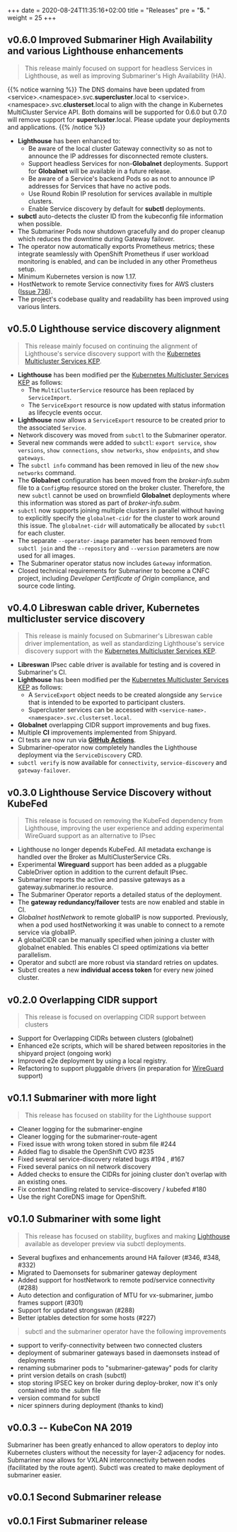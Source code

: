 +++
date = 2020-08-24T11:35:16+02:00
title = "Releases"
pre = "<b>5. </b>"
weight = 25
+++

## v0.6.0 Improved Submariner High Availability and various Lighthouse enhancements

> This release mainly focused on support for headless Services in Lighthouse,
> as well as improving Submariner's High Availability (HA).

{{% notice warning %}}
  The DNS domains have been updated from \<service\>.\<namespace\>.svc.**supercluster**.local to
  \<service\>.\<namespace\>.svc.**clusterset**.local to align with the change in Kubernetes MultiCluster Service API.
  Both domains will be supported for 0.6.0 but 0.7.0 will remove support for **supercluster**.local.
  Please update your deployments and applications.
{{% /notice %}}

* **Lighthouse** has been enhanced to:
  * Be aware of the local cluster Gateway connectivity so as not to announce the IP addresses for disconnected remote clusters.
  * Support headless Services for non-**Globalnet** deployments. Support for **Globalnet** will be available in a future release.
  * Be aware of a Service's backend Pods so as not to announce IP addresses for Services that have no active pods.
  * Use Round Robin IP resolution for services available in multiple clusters.
  * Enable Service discovery by default for **subctl** deployments.
* **subctl** auto-detects the cluster ID from the kubeconfig file information when possible.
* The Submariner Pods now shutdown gracefully and do proper cleanup which reduces the downtime during Gateway failover.
* The operator now automatically exports Prometheus metrics; these integrate seamlessly with OpenShift Prometheus if user
  workload monitoring is enabled, and can be included in any other Prometheus setup.
* Minimum Kubernetes version is now 1.17.
* HostNetwork to remote Service connectivity fixes for AWS clusters ([Issue 736](https://github.com/submariner-io/submariner/issues/736)).
* The project's codebase quality and readability has been improved using various linters.

## v0.5.0 Lighthouse service discovery alignment

> This release mainly focused on continuing the alignment of Lighthouse's service discovery support with the [Kubernetes Multicluster
> Services KEP][MCS KEP].

* **Lighthouse** has been modified per the [Kubernetes Multicluster Services KEP][MCS KEP] as follows:
  * The `MultiClusterService` resource has been replaced by `ServiceImport`.
  * The `ServiceExport` resource is now updated with status information as lifecycle events occur.
* **Lighthouse** now allows a `ServiceExport` resource to be created prior to the associated `Service`.
* Network discovery was moved from `subctl` to the Submariner operator.
* Several new commands were added to `subctl`: `export service`, `show versions`, `show connections`, `show networks`,
  `show endpoints`, and `show gateways`.
* The `subctl info` command has been removed in lieu of the new `show networks` command.
* The **Globalnet** configuration has been moved from the _broker-info.subm_ file to a `ConfigMap` resource stored on the
  broker cluster. Therefore, the new `subctl` cannot be used on brownfield **Globalnet** deployments where this information
  was stored as part of _broker-info.subm_.
* `subctl` now supports joining multiple clusters in parallel without having to explicitly specify the `globalnet-cidr` for the
  cluster to work around this issue. The `globalnet-cidr` will automatically be allocated by `subctl` for each cluster.
* The separate `--operator-image` parameter has been removed from `subctl join` and the `--repository` and `--version`
  parameters are now used for all images.
* The Submariner operator status now includes `Gateway` information.
* Closed technical requirements for Submariner to become a CNFC project, including _Developer Certificate of Origin_ compliance,
  and source code linting.

## v0.4.0 Libreswan cable driver, Kubernetes multicluster service discovery

> This release is mainly focused on Submariner's Libreswan cable driver implementation, as well
> as standardizing Lighthouse's service discovery support with the [Kubernetes Multicluster
> Services KEP][MCS KEP].

* **Libreswan** IPsec cable driver is available for testing and is covered in Submariner's CI.
* **Lighthouse** has been modified per the [Kubernetes Multicluster Services KEP][MCS KEP] as follows:
  * A `ServiceExport` object needs to be created alongside any `Service` that is intended to be
    exported to participant clusters.
  * Supercluster services can be accessed with `<service-name>.<namespace>.svc.clusterset.local`.
* **Globalnet** overlapping CIDR support improvements and bug fixes.
* Multiple **CI** improvements implemented from Shipyard.
* CI tests are now run via **[GitHub Actions](https://github.com/submariner-io/submariner/actions)**.
* Submariner-operator now completely handles the Lighthouse deployment via the `ServiceDiscovery` CRD.
* `subctl verify` is now available for `connectivity`, `service-discovery` and `gateway-failover`.

[MCS KEP]: https://github.com/kubernetes/enhancements/tree/master/keps/sig-multicluster/1645-multi-cluster-services-api

## v0.3.0 Lighthouse Service Discovery without KubeFed

> This release is focused on removing the KubeFed dependency from Lighthouse, improving the user experience
> and adding experimental WireGuard support as an alternative to IPsec

* Lighthouse no longer depends KubeFed. All metadata exchange is handled over the Broker as MultiClusterService CRs.
* Experimental **Wireguard** support has been added as a pluggable CableDriver option in addition to the current default IPsec.
* Submariner reports the active and passive gateways as a gateway.submariner.io resource.
* The Submariner Operator reports a detailed status of the deployment.
* The **gateway redundancy/failover** tests are now enabled and stable in CI.
* *Globalnet hostNetwork* to remote globalIP is now supported. Previously, when a pod used hostNetworking it was unable to connect to a
  remote service via globalIP.
* A globalCIDR can be manually specified when joining a cluster with globalnet enabled. This enables CI speed optimizations via better
  parallelism.
* Operator and subctl are more robust via standard retries on updates.
* Subctl creates a new **individual access token** for every new joined cluster.

## v0.2.0 Overlapping CIDR support

> This release is focused on overlapping CIDR support between clusters

* Support for Overlapping CIDRs between clusters (globalnet)
* Enhanced e2e scripts, which will be shared between repositories in the shipyard project (ongoing work)
* Improved e2e deployment by using a local registry.
* Refactoring to support pluggable drivers (in preparation for [WireGuard](https://www.wireguard.com/) support)

## v0.1.1 Submariner with more light

> This release has focused on stability for the Lighthouse support

* Cleaner logging for the submariner-engine
* Cleaner logging for the submariner-route-agent
* Fixed issue with wrong token stored in subm file #244
* Added flag to disable the OpenShift CVO #235
* Fixed several service-discovery related bugs #194 , #167
* Fixed several panics on nil network discovery
* Added checks to ensure the CIDRs for joining cluster don't overlap with an existing ones.
* Fix context handling related to service-discovery / kubefed #180
* Use the right CoreDNS image for OpenShift.

## v0.1.0 Submariner with some light

> This release has focused on stability, bugfixes and making [Lighthouse](https://github.com/submariner-io/lighthouse) available as
> developer preview via subctl deployments.

* Several bugfixes and enhancements around HA failover (#346, #348, #332)
* Migrated to Daemonsets for submariner gateway deployment
* Added support for hostNetwork to remote pod/service connectivity (#288)
* Auto detection and configuration of MTU for vx-submariner, jumbo frames support (#301)
* Support for updated strongswan (#288)
* Better iptables detection for some hosts (#227)

> subctl and the submariner operator have the following improvements

* support to verify-connectivity between two connected clusters
* deployment of submariner gateways based in daemonsets instead of deployments
* renaming submariner pods to "submariner-gateway" pods for clarity
* print version details on crash (subctl)
* stop storing IPSEC key on broker during deploy-broker, now it's only contained into the .subm file
* version command for subctl
* nicer spinners during deployment (thanks to kind)

## v0.0.3 -- KubeCon NA 2019

Submariner has been greatly enhanced to allow operators to deploy into Kubernetes clusters without the necessity for layer-2 adjacency for
nodes. Submariner now allows for VXLAN interconnectivity between nodes (facilitated by the route agent). Subctl was created to make
deployment of submariner easier.

## v0.0.1 Second Submariner release

## v0.0.1 First Submariner release
